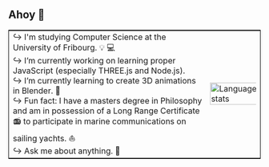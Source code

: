 ## Ahoy 👋

<table style="border: 1px solid black;">
  <tr>
    <td>
↪ I'm studying Computer Science at the University of Fribourg. 💡 💻<br/>
↪ I’m currently working on learning proper JavaScript (especially THREE.js and Node.js).<br/>
↪ I’m currently learning to create 3D animations in Blender. 🎨<br/>
↪ Fun fact: I have a masters degree in Philosophy and am in possession of a Long Range Certificate 📻 to participate in marine communications on sailing yachts. ⛵<br/>
↪ Ask me about anything. 💭
    </td>
    <td padding="0px"><img src="https://github-readme-stats.vercel.app/api/top-langs/?username=oliolioli&layout=compact&langs_count=8" alt="Language stats" height="110%" width="110%"></td>
  </tr>
</table>



